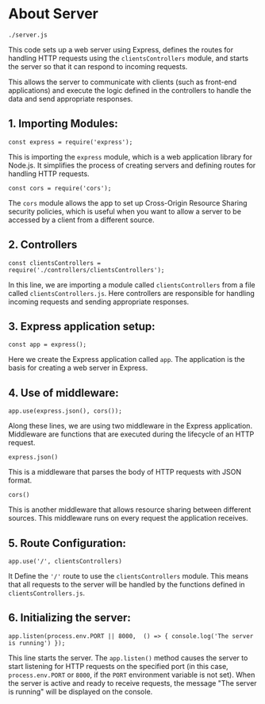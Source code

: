 # About Server

`./server.js`
  
This code sets up a web server using Express, defines the routes for handling HTTP requests using the `clientsControllers` module, and starts the server so that it can respond to incoming requests.  
  
This allows the server to communicate with clients (such as front-end applications) and execute the logic defined in the controllers to handle the data and send appropriate responses.  

## 1. Importing Modules:  
  
`const express = require('express');` 

This is importing the `express` module, which is a web application library for Node.js. It simplifies the process of creating servers and defining routes for handling HTTP requests. 
      
`const cors = require('cors');` 
 
The `cors` module allows the app to set up Cross-Origin Resource Sharing security policies, which is useful when you want to allow a server to be accessed by a client from a different source.  
  
## 2. Controllers 
    
`const clientsControllers = require('./controllers/clientsControllers');`  
     
In this line, we are importing a module called `clientsControllers` from a file called `clientsControllers.js`. 
Here controllers are responsible for handling incoming requests and sending appropriate responses. 
  
## 3. Express application setup: 
 
`const app = express();`    
  
Here we create the Express application called `app`. The application is the basis for creating a web server in Express.  
  
## 4. Use of middleware:

`app.use(express.json(), cors());`  

Along these lines, we are using two middleware in the Express application. Middleware are functions that are executed during the lifecycle of an HTTP request.
        
`express.json()`  
     
This is a middleware that parses the body of HTTP requests with JSON format.  
       
`cors()`   
  
This is another middleware that allows resource sharing between different sources. This middleware runs on every request the application receives.   
     
## 5. Route Configuration:   
  
`app.use('/', clientsControllers)` 

It Define the `'/'` route to use the `clientsControllers` module. This means that all requests to the server will be handled by the functions defined in `clientsControllers.js`. 
  
## 6. Initializing the server: 
   
`app.listen(process.env.PORT || 8000,  () => { console.log('The server is running') });`   

This line starts the server. The `app.listen()` method causes the server to start listening for HTTP requests on the specified port (in this case, `process.env.PORT` or `8000`, if the `PORT` environment variable is not set). When the server is active and ready to receive requests, the message "The server is running" will be displayed on the console.    
      
        